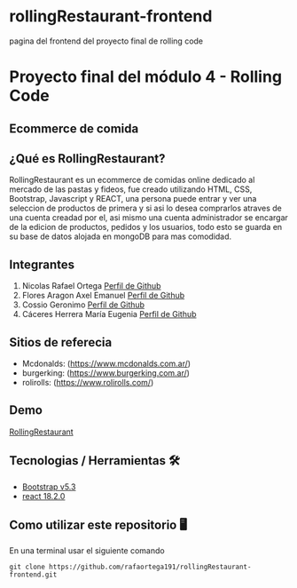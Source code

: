# rollingRestaurant-frontend
pagina del frontend del proyecto final de rolling code
# Proyecto final del módulo 4 - Rolling Code
## Ecommerce de comida
## ¿Qué es RollingRestaurant?
RollingRestaurant es un ecommerce de comidas online dedicado al mercado de las pastas y fideos, fue creado utilizando HTML, CSS, Bootstrap, Javascript y REACT, una persona puede entrar y ver una seleccion de productos de primera y si asi lo desea comprarlos atraves de una cuenta creadad por el, asi mismo una cuenta administrador se encargar de la edicion de productos, pedidos y los usuarios, todo esto se guarda en su base de datos alojada en mongoDB para mas comodidad.

## Integrantes

1. Nicolas Rafael Ortega [Perfil de Github](https://github.com/rafaortega191)
2. Flores Aragon Axel Emanuel [Perfil de Github](https://github.com/EmanuelFlores120)
3. Cossio Geronimo [Perfil de Github](https://github.com/GeroCossio)
4. Cáceres Herrera María Eugenia [Perfil de Github](https://github.com/EugeniaCaceres)

## Sitios de referecia
- Mcdonalds: (https://www.mcdonalds.com.ar/)
- burgerking: (https://www.burgerking.com.ar/)
- rolirolls: (https://www.rolirolls.com/)

## Demo

[RollingRestaurant]()

## Tecnologias / Herramientas 🛠 

- [Bootstrap v5.3](https://getbootstrap.com/)
- [react 18.2.0](https://es.react.dev/)

## Como utilizar este repositorio 🖥
En una terminal usar el siguiente comando

```
git clone https://github.com/rafaortega191/rollingRestaurant-frontend.git
```